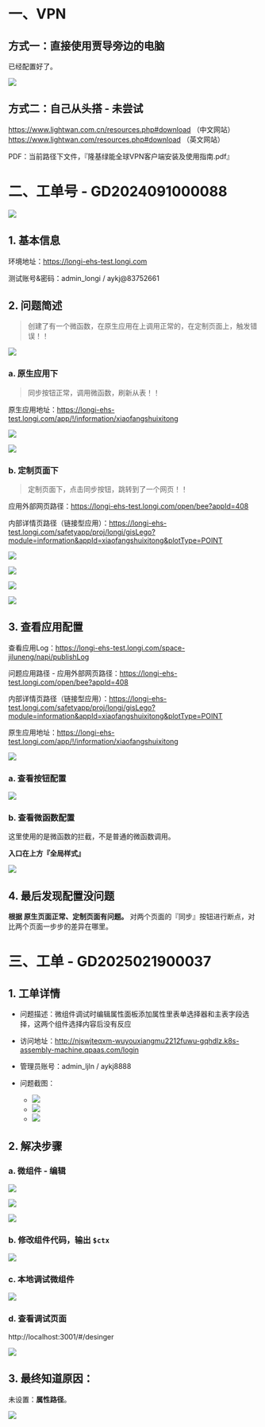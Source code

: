 

# 一、VPN

## 方式一：直接使用贾导旁边的电脑

已经配置好了。

![](images/001.png)



## 方式二：自己从头搭 - 未尝试

https://www.lightwan.com.cn/resources.php#download （中文网站）
https://www.lightwan.com/resources.php#download （英文网站）

PDF：当前路径下文件，『隆基绿能全球VPN客户端安装及使用指南.pdf』





# 二、工单号 - GD2024091000088

![](images/002.png)



## 1. 基本信息

环境地址：https://longi-ehs-test.longi.com

测试账号&密码：admin_longi / aykj@83752661



## 2. 问题简述

> 创建了有一个微函数，在原生应用在上调用正常的，在定制页面上，触发错误！！

![](images/004.png)



### a. 原生应用下

> 同步按钮正常，调用微函数，刷新从表！！

原生应用地址：https://longi-ehs-test.longi.com/app/!/information/xiaofangshuixitong

![](images/005.png)

![](images/006.png)



### b. 定制页面下

> 定制页面下，点击同步按钮，跳转到了一个网页！！

应用外部网页路径：https://longi-ehs-test.longi.com/open/bee?appId=408

内部详情页路径（链接型应用）：https://longi-ehs-test.longi.com/safetyapp/proj/longi/gisLego?module=information&appId=xiaofangshuixitong&plotType=POINT

![](images/010.png)

![](images/007.png)

![](images/008.png)

![](images/009.png)





## 3. 查看应用配置

查看应用Log：https://longi-ehs-test.longi.com/space-jiluneng/napi/publishLog



问题应用路径 - 应用外部网页路径：https://longi-ehs-test.longi.com/open/bee?appId=408

内部详情页路径（链接型应用）：https://longi-ehs-test.longi.com/safetyapp/proj/longi/gisLego?module=information&appId=xiaofangshuixitong&plotType=POINT

原生应用地址：https://longi-ehs-test.longi.com/app/!/information/xiaofangshuixitong

![](images/003.png)



### a. 查看按钮配置

![](images/011.png)



### b. 查看微函数配置

这里使用的是微函数的拦截，不是普通的微函数调用。

**入口在上方『全局样式』**

![](images/012.png)



## 4. 最后发现配置没问题

**根据 原生页面正常、定制页面有问题。** 对两个页面的『同步』按钮进行断点，对比两个页面一步步的差异在哪里。





# 三、工单 - GD2025021900037

## 1. 工单详情

* 问题描述：微组件调试时编辑属性面板添加属性里表单选择器和主表字段选择，这两个组件选择内容后没有反应
* 访问地址：http://njswjteqxm-wuyouxiangmu2212fuwu-gqhdlz.k8s-assembly-machine.qpaas.com/login
* 管理员账号：admin_ljln / aykj8888

* 问题截图：
    * ![](images/107.png)
    * ![](images/108.png)
    * ![](images/109.png)





## 2. 解决步骤

### a. 微组件 - 编辑

![](images/101.png)

![](images/102.png)

![](images/103.png)



### b. 修改组件代码，输出 `$ctx`

![](images/104.png)



### c. 本地调试微组件

![](images/105.png)



### d. 查看调试页面

http://localhost:3001/#/desinger

![](images/106.png)



## 3. 最终知道原因：

未设置：**属性路径**。

![](images/103.png)



